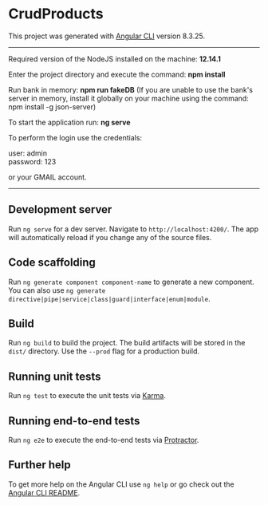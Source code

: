# CrudProducts

This project was generated with [Angular CLI](https://github.com/angular/angular-cli) version 8.3.25.

**************************************************************************************************************************************
Required version of the NodeJS installed on the machine: <strong>12.14.1</strong>

Enter the project directory and execute the command: <strong>npm install </strong>

Run bank in memory: <strong>npm run fakeDB</strong> (If you are unable to use the bank's server in memory, install it globally on your machine using the command: npm install -g json-server)

To start the application run: <strong>ng serve</strong>

To perform the login use the credentials: 

user: admin </br>
password: 123 </br>

or your GMAIL account.
**************************************************************************************************************************************

## Development server

Run `ng serve` for a dev server. Navigate to `http://localhost:4200/`. The app will automatically reload if you change any of the source files.

## Code scaffolding

Run `ng generate component component-name` to generate a new component. You can also use `ng generate directive|pipe|service|class|guard|interface|enum|module`.

## Build

Run `ng build` to build the project. The build artifacts will be stored in the `dist/` directory. Use the `--prod` flag for a production build.

## Running unit tests

Run `ng test` to execute the unit tests via [Karma](https://karma-runner.github.io).

## Running end-to-end tests

Run `ng e2e` to execute the end-to-end tests via [Protractor](http://www.protractortest.org/).

## Further help

To get more help on the Angular CLI use `ng help` or go check out the [Angular CLI README](https://github.com/angular/angular-cli/blob/master/README.md).
